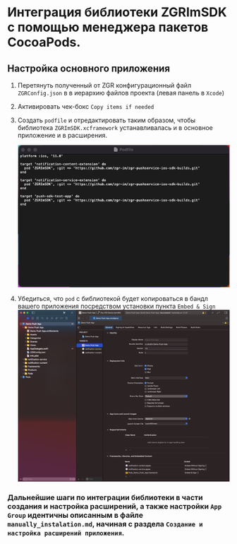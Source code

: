 # Интеграция библиотеки ZGRImSDK c помощью менеджера пакетов CocoaPods.


## Настройка основного приложения


1. Перетянуть полученный от ZGR конфигурационный файл `ZGRConfig.json` в  в иерархию файлов проекта (левая панель в `Xcode`)
2. Активировать чек-бокс `Copy items if needed`
3. Создать `podfile` и отредактировать таким образом, чтобы библиотека `ZGRImSDK.xcframework` устанавливалась и в основное 
приложение и в расширения.

    ![Пример podfile](./Image_3.png)
    
4. Убедиться, что `pod` c библиотекой будет копироваться в бандл вашего приложения посредством установки пункта `Embed & Sign`
    ![Изображение 4](./Image_4.png)
    

### Дальнейшие шаги по интеграции библиотеки в части создания и настройка расширений, а также настройки  `App Group` идентичны описанным в файле `manually_instalation.md`, начиная с раздела  `Создание и настройка расширений приложения`.
